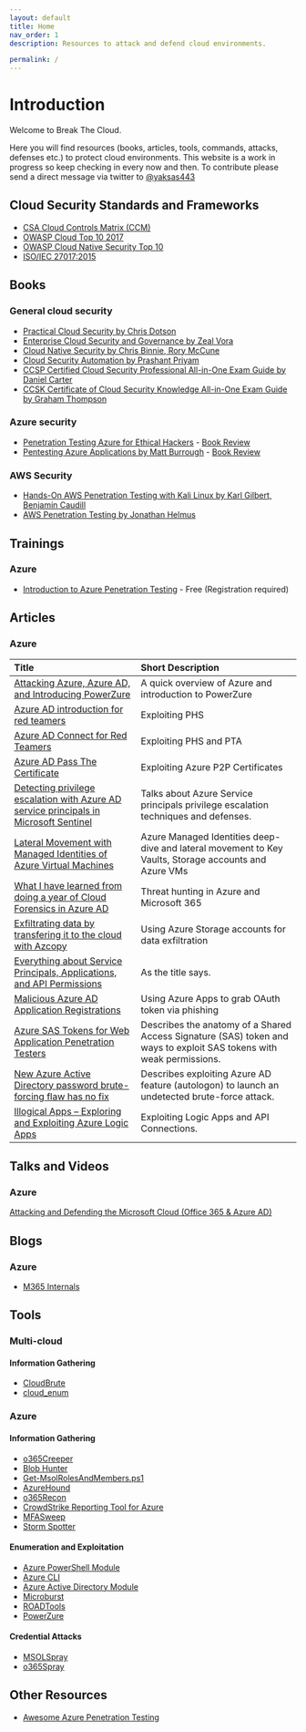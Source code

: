```yaml
---
layout: default
title: Home
nav_order: 1
description: Resources to attack and defend cloud environments. 

permalink: /
---
```

# Introduction

Welcome to Break The Cloud.

Here you will find resources (books, articles, tools, commands, attacks, defenses etc.) to protect cloud environments. This website is a work in progress so keep checking in every now and then. To contribute please send a direct message via twitter to [@yaksas443](https://twitter.com/yaksas443) 

## Cloud Security Standards and Frameworks
- [CSA Cloud Controls Matrix (CCM)](https://cloudsecurityalliance.org/research/cloud-controls-matrix/)
- [OWASP Cloud Top 10 2017](https://web.archive.org/web/20170903023808/https://www.owasp.org/index.php/Category:OWASP_Cloud_%E2%80%90_10_Project)
- [OWASP Cloud Native Security Top 10](https://owasp.org/www-project-cloud-native-application-security-top-10/)
- [ISO/IEC 27017:2015](https://infostore.saiglobal.com/en-au/Standards/ISO-IEC-27017-2015-605835_SAIG_ISO_ISO_1388396/)

## Books

### General cloud security

- [Practical Cloud Security by Chris Dotson](https://www.oreilly.com/library/view/practical-cloud-security/9781492037507/)
- [Enterprise Cloud Security and Governance by Zeal Vora](https://www.packtpub.com/product/enterprise-cloud-security-and-governance/9781788299558)
- [Cloud Native Security by Chris Binnie, Rory McCune](https://www.oreilly.com/library/view/cloud-native-security/9781119782230/)
- [Cloud Security Automation by Prashant Priyam](https://www.packtpub.com/product/cloud-security-automation/9781788627863)
- [CCSP Certified Cloud Security Professional All-in-One Exam Guide by Daniel Carter](https://www.oreilly.com/library/view/ccsp-certified-cloud/9781260456936/)
- [CCSK Certificate of Cloud Security Knowledge All-in-One Exam Guide by Graham Thompson ](https://www.oreilly.com/library/view/ccsk-certificate-of/9781260460094/)

### Azure security

- [Penetration Testing Azure for Ethical Hackers](https://www.packtpub.com/product/penetration-testing-azure-for-ethical-hackers/9781839212932) - [Book Review](https://yaksas.in/ycscblog/book-review-penetration-testing-azure-for-ethical-hackers/)
- [Pentesting Azure Applications by Matt Burrough](https://nostarch.com/azure) - [Book Review](https://yaksas.in/ycscblog/book-review-pentesting-azure-applications/)

### AWS Security

- [Hands-On AWS Penetration Testing with Kali Linux by Karl Gilbert, Benjamin Caudill](https://www.oreilly.com/library/view/hands-on-aws-penetration/9781789136722/)
- [AWS Penetration Testing by Jonathan Helmus](https://www.packtpub.com/product/aws-penetration-testing/9781839216923)

## Trainings

### Azure
- [Introduction to Azure Penetration Testing](https://azure.enterprisesecurity.io/) - Free (Registration required)

## Articles

### Azure

| Title         | Short Description |
| :------------ | :------ |
| [Attacking Azure, Azure AD, and Introducing PowerZure](https://posts.specterops.io/attacking-azure-azure-ad-and-introducing-powerzure-ca70b330511a)     | A quick overview of Azure and introduction to PowerZure  |
| [Azure AD introduction for red teamers](https://www.synacktiv.com/en/publications/azure-ad-introduction-for-red-teamers.html)     | Exploiting PHS  |
| [Azure AD Connect for Red Teamers](https://blog.xpnsec.com/azuread-connect-for-redteam/)     | Exploiting PHS and PTA  |
| [Azure AD Pass The Certificate](https://medium.com/@mor2464/azure-ad-pass-the-certificate-d0c5de624597)     | Exploiting Azure P2P Certificates  |
| [Detecting privilege escalation with Azure AD service principals in Microsoft Sentinel](https://learnsentinel.blog/2022/01/04/azuread-privesc-sentinel/)     | Talks about Azure Service principals privilege escalation techniques and defenses.  |
| [Lateral Movement with Managed Identities of Azure Virtual Machines](https://m365internals.com/2021/11/30/lateral-movement-with-managed-identities-of-azure-virtual-machines/)     | Azure Managed Identities deep-dive and lateral movement to Key Vaults, Storage accounts and Azure VMs  |
| [What I have learned from doing a year of Cloud Forensics in Azure AD](https://m365internals.com/2021/07/13/what-ive-learned-from-doing-a-year-of-cloud-forensics-in-azure-ad/)     | Threat hunting in Azure and Microsoft 365  |
| [Exfiltrating data by transfering it to the cloud with Azcopy](https://m365internals.com/2021/06/11/exfiltrating-data-by-transfering-it-to-the-cloud-with-azcopy/)     | Using Azure Storage accounts for data exfiltration  |
| [Everything about Service Principals, Applications, and API Permissions](https://m365internals.com/2021/07/24/everything-about-service-principals-applications-and-api-permissions/)     | As the title says.  |
| [Malicious Azure AD Application Registrations](https://www.lares.com/blog/malicious-azure-ad-application-registrations/)     | Using Azure Apps to grab OAuth token via phishing  |
| [Azure SAS Tokens for Web Application Penetration Testers](https://www.netspi.com/blog/technical/web-application-penetration-testing/azure-sas-tokens/)     | Describes the anatomy of a Shared Access Signature (SAS) token and ways to exploit SAS tokens with weak permissions.  |
| [New Azure Active Directory password brute-forcing flaw has no fix](https://arstechnica.com/information-technology/2021/09/new-azure-active-directory-password-brute-forcing-flaw-has-no-fix/)     | Describes exploiting Azure AD feature (autologon) to launch an undetected brute-force attack.  |
| [Illogical Apps – Exploring and Exploiting Azure Logic Apps](https://www.netspi.com/blog/technical/cloud-penetration-testing/illogical-apps-exploring-exploiting-azure-logic-apps/)     | Exploiting Logic Apps and API Connections.  |


## Talks and Videos

### Azure

[Attacking and Defending the Microsoft Cloud (Office 365 & Azure AD)](https://www.youtube.com/watch?v=SG2ibjuzRJM)

## Blogs

### Azure
- [M365 Internals](https://m365internals.com/)

## Tools

### Multi-cloud

#### Information Gathering
- [CloudBrute](https://github.com/0xsha/CloudBrute)
- [cloud_enum](https://github.com/initstring/cloud_enum)

### Azure

#### Information Gathering
- [o365Creeper](https://github.com/LMGsec/o365creeper)
- [Blob Hunter](https://github.com/cyberark/blobhunter)
- [Get-MsolRolesAndMembers.ps1](https://gist.github.com/ciphertxt/2036e614edf4bf920796059017fbbc3d)
- [AzureHound](https://bloodhound.readthedocs.io/en/latest/data-collection/azurehound.html)
- [o365Recon](https://github.com/nyxgeek/o365recon)
- [CrowdStrike Reporting Tool for Azure](https://github.com/CrowdStrike/CRT)
- [MFASweep](https://github.com/dafthack/MFASweep)
- [Storm Spotter](https://github.com/Azure/Stormspotter)

#### Enumeration and Exploitation
- [Azure PowerShell Module](https://docs.microsoft.com/en-us/powershell/azure/install-az-ps?view=azps-7.0.0)
- [Azure CLI](https://docs.microsoft.com/en-us/cli/azure/install-azure-cli)
- [Azure Active Directory Module](https://www.powershellgallery.com/packages/AzureAD/2.0.2.140)
- [Microburst](https://github.com/NetSPI/MicroBurst)
- [ROADTools](https://github.com/dirkjanm/ROADtools)
- [PowerZure](https://github.com/hausec/PowerZure)

#### Credential Attacks
- [MSOLSpray](https://github.com/dafthack/MSOLSpray)
- [o365Spray](https://github.com/0xZDH/o365spray)

## Other Resources
- [Awesome Azure Penetration Testing](https://github.com/Kyuu-Ji/Awesome-Azure-Pentest#lists-and-cheat-sheets)
